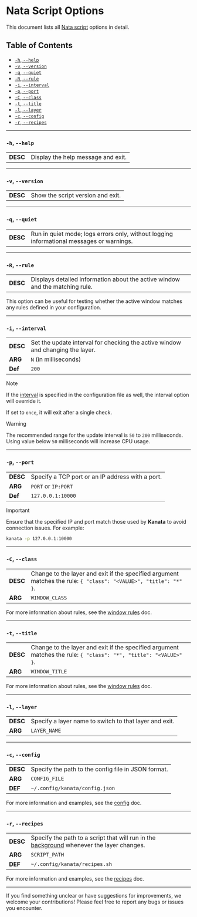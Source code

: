 # Nata Script Options

This document lists all [Nata script](../src/nata.sh) options in detail.

## Table of Contents

- [`-h`, `--help`](#-h---help)
- [`-v`, `--version`](#-v---version)
- [`-q`, `--quiet`](#-q---quiet)
- [`-R`, `--rule`](#-r---rule)
- [`-i`, `--interval`](#-i---interval)
- [`-p`, `--port`](#-p---port)
- [`-C`, `--class`](#-c---class)
- [`-t`, `--title`](#-t---title)
- [`-l`, `--layer`](#-l---layer)
- [`-c`, `--config`](#-c---config)
- [`-r`, `--recipes`](#-r---recipes)

---

### `-h`, `--help`

|          |                                    |
| -------- | ---------------------------------- |
| **DESC** | Display the help message and exit. |

---

### `-v`, `--version`

|          |                                   |
| -------- | --------------------------------- |
| **DESC** | Show the script version and exit. |

---

### `-q`, `--quiet`

|          |                                                                                          |
| -------- | ---------------------------------------------------------------------------------------- |
| **DESC** | Run in quiet mode; logs errors only, without logging informational messages or warnings. |

---

### `-R`, `--rule`

|          |                                                                              |
| -------- | ---------------------------------------------------------------------------- |
| **DESC** | Displays detailed information about the active window and the matching rule. |

This option can be useful for testing whether the active window matches any rules defined in your configuration.

---

### `-i`, `--interval`

|          |                                                                                |
| -------- | ------------------------------------------------------------------------------ |
| **DESC** | Set the update interval for checking the active window and changing the layer. |
| **ARG**  | `N` (in milliseconds)                                                          |
| **Def**  | `200`                                                                          |

> [!NOTE]
> If the [interval](https://github.com/mdSlash/nata/blob/main/docs/config.md#interval) is specified in the configuration file as well, the interval option will override it.
> 
> If set to `once`, it will exit after a single check.


> [!Warning]
> The recommended range for the update interval is `50` to `200` milliseconds. Using value below `50` milliseconds will increase CPU usage.

---

### `-p`, `--port`

|          |                                                  |
| -------- | ------------------------------------------------ |
| **DESC** | Specify a TCP port or an IP address with a port. |
| **ARG**  | `PORT` or `IP:PORT`                              |
| **Def**  | `127.0.0.1:10000`                                |

> [!IMPORTANT]
> Ensure that the specified IP and port match those used by **Kanata** to avoid connection issues. For example:
>
> ```bash
> kanata -p 127.0.0.1:10000
> ```

---

### `-C`, `--class`

|          |                                                                                                                  |
| -------- | ---------------------------------------------------------------------------------------------------------------- |
| **DESC** | Change to the layer and exit if the specified argument matches the rule: `{ "class": "<VALUE>", "title": "*" }`. |
| **ARG**  | `WINDOW_CLASS`                                                                                                   |

For more information about rules, see the [window rules](https://github.com/mdSlash/nata/blob/main/docs/config.md#window_rules) doc.

---

### `-t`, `--title`

|          |                                                                                                                  |
| -------- | ---------------------------------------------------------------------------------------------------------------- |
| **DESC** | Change to the layer and exit if the specified argument matches the rule: `{ "class": "*", "title": "<VALUE>" }`. |
| **ARG**  | `WINDOW_TITLE`                                                                                                   |

For more information about rules, see the [window rules](https://github.com/mdSlash/nata/blob/main/docs/config.md#window_rules) doc.

---

### `-l`, `--layer`

|          |                                                        |
| -------- | ------------------------------------------------------ |
| **DESC** | Specify a layer name to switch to that layer and exit. |
| **ARG**  | `LAYER_NAME`                                           |

---

### `-c`, `--config`

|          |                                                     |
| -------- | --------------------------------------------------- |
| **DESC** | Specify the path to the config file in JSON format. |
| **ARG**  | `CONFIG_FILE`                                       |
| **DEF**  | `~/.config/kanata/config.json`                      |

For more information and examples, see the [config](https://github.com/mdSlash/nata/blob/main/docs/config.md) doc.

---

### `-r`, `--recipes`

|          |                                                                                                                                                      |
| -------- | ---------------------------------------------------------------------------------------------------------------------------------------------------- |
| **DESC** | Specify the path to a script that will run in the [background](https://www.gnu.org/software/bash/manual/bash.html#Lists) whenever the layer changes. |
| **ARG**  | `SCRIPT_PATH`                                                                                                                                        |
| **DEF**  | `~/.config/kanata/recipes.sh`                                                                                                                        |

For more information and examples, see the [recipes](https://github.com/mdSlash/nata/blob/main/docs/recipes.md) doc.

---

If you find something unclear or have suggestions for improvements, we welcome your contributions! Please feel free to report any bugs or issues you encounter.
